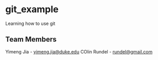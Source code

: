 # git_example
Learning how to use git

## Team Members
Yimeng Jia - yimeng.jia@duke.edu
COlin Rundel - rundel@gmail.com


